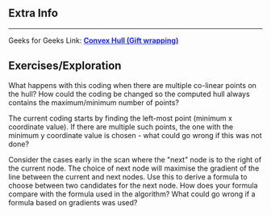 
<style>
a:link {
    color: #1e28f0;
}
a:visited{
    color: #3c1478;
}
a:hover{
    color: #1e288c;
}
</style>

## Extra Info

-----

Geeks for Geeks Link: [**Convex Hull (Gift wrapping)**][G4GLink]


[G4GLink]: https://www.geeksforgeeks.org/XXX/

## Exercises/Exploration

What happens with this coding when there are multiple co-linear points
on the hull? How could the coding be changed so the computed hull
always contains the maximum/minimum number of points?

The current coding starts by finding the left-most point (minimum x
coordinate value). If there are multiple such points, the one with the
minimum y coordinate value is chosen - what could go wrong if this was
not done?

Consider the cases early in the scan where the "next" node is to the
right of the current node. The choice of next node will maximise the
gradient of the line between the current and next nodes. Use this to
derive a formula to choose between two candidates for the next node. How
does your formula compare with the formula used in the algorithm? What
could go wrong if a formula based on gradients was used?
